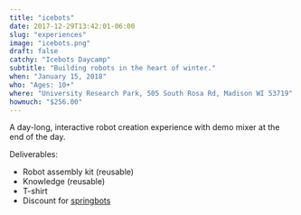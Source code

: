 ```yaml
---
title: "icebots"
date: 2017-12-29T13:42:01-06:00
slug: "experiences"
image: "icebots.png"
draft: false
catchy: "Icebots Daycamp"
subtitle: "Building robots in the heart of winter."
when: "January 15, 2018"
who: "Ages: 10+"
where: "University Research Park, 505 South Rosa Rd, Madison WI 53719"
howmuch: "$256.00"
---
```

A day-long, interactive robot creation experience with demo mixer at the end of the day.

Deliverables:

- Robot assembly kit (reusable)
- Knowledge (reusable)
- T-shirt
- Discount for [springbots](#springbots)

